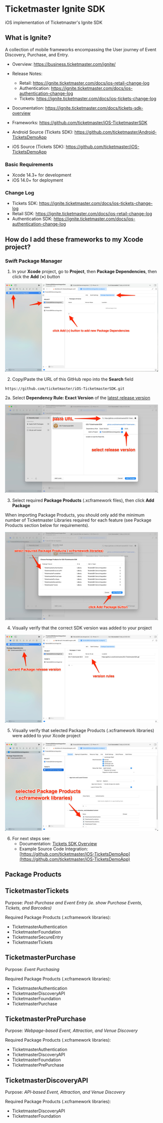 # Ticketmaster Ignite SDK

iOS implementation of Ticketmaster's Ignite SDK

## What is Ignite?

A collection of mobile frameworks encompassing the User journey of Event Discovery, Purchase, and Entry.

* Overview: https://business.ticketmaster.com/ignite/
* Release Notes: 
  * Retail: https://ignite.ticketmaster.com/docs/ios-retail-change-log
  * Authentication: https://ignite.ticketmaster.com/docs/ios-authentication-change-log
  * Tickets: https://ignite.ticketmaster.com/docs/ios-tickets-change-log

* Documentation: https://ignite.ticketmaster.com/docs/tickets-sdk-overview
* Frameworks: https://github.com/ticketmaster/iOS-TicketmasterSDK
* Android Source (Tickets SDK): https://github.com/ticketmaster/Android-TicketsDemoApp
* iOS Source (Tickets SDK): https://github.com/ticketmaster/iOS-TicketsDemoApp

### Basic Requirements

* Xcode 14.3+ for development
* iOS 14.0+ for deployment

### Change Log

* Tickets SDK: https://ignite.ticketmaster.com/docs/ios-tickets-change-log
* Retail SDK: https://ignite.ticketmaster.com/docs/ios-retail-change-log
* Authentication SDK: https://ignite.ticketmaster.com/docs/ios-authentication-change-log

## How do I add these frameworks to my Xcode project?

### Swift Package Manager

1. In your **Xcode** project, go to **Project**, then **Package Dependencies**, then click the **Add** (**+**) button

![SPM_Step1](Screenshots/SPM_Step1.jpg)

2. Copy/Paste the URL of this GitHub repo into the **Search** field
```
https://github.com/ticketmaster/iOS-TicketmasterSDK.git
```

2a. Select **Dependency Rule: Exact Version** of the [latest release version](https://github.com/ticketmaster/iOS-TicketmasterSDK/releases)

![SPM_Step2](Screenshots/SPM_Step2.jpg)

3. Select required **Package Products** (.xcframework files), then click **Add Package**

When importing Package Products, you should only add the minimum number of Ticketmaster Libraries required for each feature (see Package Products section below for requirements).

![SPM_Step3](Screenshots/SPM_Step3.jpg)

4. Visually verify that the correct SDK version was added to your project

![SPM_Step4](Screenshots/SPM_Step4.jpg)

5. Visually verify that selected Package Products (.xcframework libraries) were added to your Xcode project

![SPM_Step5](Screenshots/SPM_Step5.jpg)

6. For next steps see:
   * Documentation: [Tickets SDK Overview](https://ignite.ticketmaster.com/docs/tickets-sdk-overview)
   * Example Source Code Integration: [https://github.com/ticketmaster/iOS-TicketsDemoApp](https://github.com/ticketmaster/iOS-TicketsDemoApp)

## Package Products

## TicketmasterTickets

Purpose: *Post-Purchase and Event Entry (ie. show Purchase Events, Tickets, and Barcodes)*

Required Package Products (.xcframework libraries):

* TicketmasterAuthentication
* TicketmasterFoundation 
* TicketmasterSecureEntry
* TicketmasterTickets

## TicketmasterPurchase
Purpose: *Event Purchasing*

Required Package Products (.xcframework libraries):

* TicketmasterAuthentication
* TicketmasterDiscoveryAPI
* TicketmasterFoundation 
* TicketmasterPurchase

## TicketmasterPrePurchase
Purpose: *Webpage-based Event, Attraction, and Venue Discovery*

Required Package Products (.xcframework libraries):

* TicketmasterAuthentication
* TicketmasterDiscoveryAPI
* TicketmasterFoundation 
* TicketmasterPrePurchase

## TicketmasterDiscoveryAPI
Purpose: *API-based Event, Attraction, and Venue Discovery*

Required Package Products (.xcframework libraries):

* TicketmasterDiscoveryAPI
* TicketmasterFoundation 
